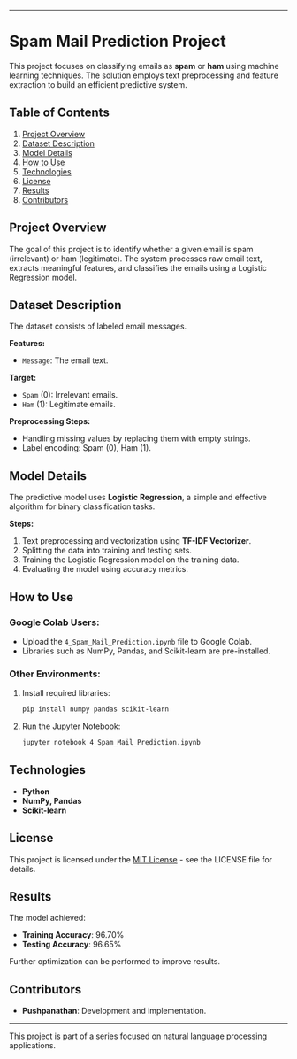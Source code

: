 

---

# Spam Mail Prediction Project

This project focuses on classifying emails as **spam** or **ham** using machine learning techniques. The solution employs text preprocessing and feature extraction to build an efficient predictive system.

## Table of Contents
1. [Project Overview](#project-overview)
2. [Dataset Description](#dataset-description)
3. [Model Details](#model-details)
4. [How to Use](#how-to-use)
5. [Technologies](#technologies)
6. [License](#license)
7. [Results](#results)
8. [Contributors](#contributors)

## Project Overview
The goal of this project is to identify whether a given email is spam (irrelevant) or ham (legitimate). The system processes raw email text, extracts meaningful features, and classifies the emails using a Logistic Regression model.

## Dataset Description
The dataset consists of labeled email messages.

**Features:**
- `Message`: The email text.

**Target:**
- `Spam` (0): Irrelevant emails.
- `Ham` (1): Legitimate emails.

**Preprocessing Steps:**
- Handling missing values by replacing them with empty strings.
- Label encoding: Spam (0), Ham (1).

## Model Details
The predictive model uses **Logistic Regression**, a simple and effective algorithm for binary classification tasks.

**Steps:**
1. Text preprocessing and vectorization using **TF-IDF Vectorizer**.
2. Splitting the data into training and testing sets.
3. Training the Logistic Regression model on the training data.
4. Evaluating the model using accuracy metrics.

## How to Use
### Google Colab Users:
- Upload the `4_Spam_Mail_Prediction.ipynb` file to Google Colab.
- Libraries such as NumPy, Pandas, and Scikit-learn are pre-installed.

### Other Environments:
1. Install required libraries:
    ```bash
    pip install numpy pandas scikit-learn
    ```
2. Run the Jupyter Notebook:
    ```bash
    jupyter notebook 4_Spam_Mail_Prediction.ipynb
    ```

## Technologies
- **Python**
- **NumPy, Pandas**
- **Scikit-learn**

## License
This project is licensed under the [MIT License](../LICENSE) - see the LICENSE file for details.

## Results
The model achieved:
- **Training Accuracy**: 96.70% 
- **Testing Accuracy**: 96.65%

Further optimization can be performed to improve results.

## Contributors
- **Pushpanathan**: Development and implementation.

---

This project is part of a series focused on natural language processing applications.
